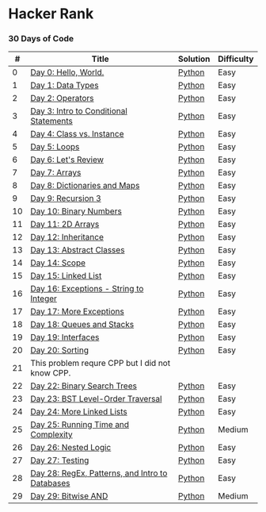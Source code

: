 Hacker Rank
========

### 30 Days of Code


| # | Title | Solution | Difficulty |
|---| ----- | -------- | ---------- |
|0|[Day 0: Hello, World.](https://www.hackerrank.com/challenges/30-hello-world/problem) | [Python](Day0.py)|Easy|
|1|[Day 1: Data Types](https://www.hackerrank.com/challenges/30-data-types/problem) | [Python](Day1.py)|Easy|
|2|[Day 2: Operators](https://www.hackerrank.com/challenges/30-operators/problem) | [Python](Day2.py)|Easy|
|3|[Day 3: Intro to Conditional Statements](https://www.hackerrank.com/challenges/30-conditional-statements/problem) | [Python](Day3.py)|Easy|
|4|[Day 4: Class vs. Instance](https://www.hackerrank.com/challenges/30-class-vs-instance/problem) | [Python](Day4.py)|Easy|
|5|[Day 5: Loops](https://www.hackerrank.com/challenges/30-loops/problem) | [Python](Day5.py)|Easy|
|6|[Day 6: Let's Review](https://www.hackerrank.com/challenges/30-review-loop/problem) | [Python](Day6.py)|Easy|
|7|[Day 7: Arrays](https://www.hackerrank.com/challenges/30-arrays/problem) | [Python](Day7.py)|Easy|
|8|[Day 8: Dictionaries and Maps](https://www.hackerrank.com/challenges/30-dictionaries-and-maps/problem) | [Python](Day8.py)|Easy|
|9|[Day 9: Recursion 3](https://www.hackerrank.com/challenges/30-recursion/problem) | [Python](Day9.py)|Easy|
|10|[Day 10: Binary Numbers](https://www.hackerrank.com/challenges/30-binary-numbers/problem) | [Python](Day10.py)|Easy|
|11|[Day 11: 2D Arrays](https://www.hackerrank.com/challenges/30-2d-arrays/problem) | [Python](Day11.py)|Easy|
|12|[Day 12: Inheritance](https://www.hackerrank.com/challenges/30-inheritance/problem) | [Python](Day12.py)|Easy|
|13|[Day 13: Abstract Classes](https://www.hackerrank.com/challenges/30-abstract-classes/problem) | [Python](Day13.py)|Easy|
|14|[Day 14: Scope](https://www.hackerrank.com/challenges/30-scope/problem) | [Python](Day14.py)|Easy|
|15|[Day 15: Linked List](https://www.hackerrank.com/challenges/30-linked-list/problem) | [Python](Day15.py)|Easy|
|16|[Day 16: Exceptions - String to Integer](https://www.hackerrank.com/challenges/30-exceptions-string-to-integer/problem) | [Python](Day16.py)|Easy|
|17|[Day 17: More Exceptions](https://www.hackerrank.com/challenges/30-more-exceptions/problem) | [Python](Day17.py)|Easy|
|18|[Day 18: Queues and Stacks](https://www.hackerrank.com/challenges/30-queues-stacks/problem) | [Python](Day18.py)|Easy|
|19|[Day 19: Interfaces](https://www.hackerrank.com/challenges/30-interfaces/problem) | [Python](Day19.py)|Easy|
|20|[Day 20: Sorting](https://www.hackerrank.com/challenges/30-sorting/problem) | [Python](Day20.py)|Easy|
|21|This problem requre CPP but I did not know CPP. | []()||
|22|[Day 22: Binary Search Trees](https://www.hackerrank.com/challenges/30-binary-search-trees/problem) | [Python](Day22.py)|Easy|
|23|[Day 23: BST Level-Order Traversal](https://www.hackerrank.com/challenges/30-binary-trees/problem) | [Python](Day23.py)|Easy|
|24|[Day 24: More Linked Lists](https://www.hackerrank.com/challenges/30-linked-list-deletion/problem) | [Python](Day24.py)|Easy|
|25|[Day 25: Running Time and Complexity](https://www.hackerrank.com/challenges/30-running-time-and-complexity/problem) | [Python](Day25.py)|Medium|
|26|[Day 26: Nested Logic](https://www.hackerrank.com/challenges/30-nested-logic/problem) | [Python](Day26.py)|Easy|
|27|[Day 27: Testing](https://www.hackerrank.com/challenges/30-testing/problem) | [Python](Day27.py)|Easy|
|28|[Day 28: RegEx, Patterns, and Intro to Databases](https://www.hackerrank.com/challenges/30-regex-patterns/problem) | [Python](Day28.py)|Easy|
|29|[Day 29: Bitwise AND](https://www.hackerrank.com/challenges/30-bitwise-and/problem) | [Python](Day29.py)|Medium|